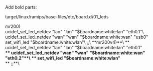 Add bold parts:

target/linux/ramips/base-files/etc/board.d/01_leds

mr200)\
        ucidef_set_led_netdev "lan" "lan" "$boardname:white:lan" "eth0.1"\
        ucidef_set_led_netdev "wan" "wan" "$boardname:white:wan" "usb0"\
        set_wifi_led "$boardname:white:wlan"\
        ;;\
**mr200v4)**\
**        ucidef_set_led_netdev "lan" "lan" "$boardname:white:lan" "eth0.1"**\
**        ucidef_set_led_netdev "wan" "wan" "$boardname:white:wan" "eth0.2"**\
**        set_wifi_led "$boardname:white:wlan"**\
**        ;;**\
